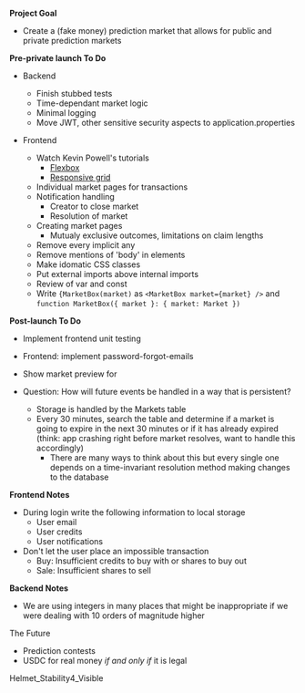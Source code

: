   **Project Goal**
- Create a (fake money) prediction market that allows for public and private prediction markets

**Pre-private launch To Do**
- Backend
  - Finish stubbed tests
  - Time-dependant market logic
  - Minimal logging
  - Move JWT, other sensitive security aspects to application.properties 

- Frontend
  - Watch Kevin Powell's tutorials
    - [Flexbox](https://www.youtube.com/watch?v=hwbqquXww-U&list=PL4-IK0AVhVjMSb9c06AjRlTpvxL3otpUd&ab_channel=KevinPowell)
    - [Responsive grid](https://www.youtube.com/watch?v=sKFW3wek21Q&ab_channel=KevinPowell)
  - Individual market pages for transactions
  - Notification handling
    - Creator to close market
    - Resolution of market
  - Creating market pages
    - Mutualy exclusive outcomes, limitations on claim lengths
  - Remove every implicit any
  - Remove mentions of 'body' in elements
  - Make idomatic CSS classes
  - Put external imports above internal imports
  - Review of var and const
  - Write `{MarketBox(market)` as `<MarketBox market={market} />` and `function MarketBox({ market }: { market: Market })`

__Post-launch To Do__
- Implement frontend unit testing 
- Frontend: implement password-forgot-emails
- Show market preview for

- Question: How will future events be handled in a way that is persistent?
    - Storage is handled by the Markets table
    - Every 30 minutes, search the table and determine if a market is going to expire in the next 30 minutes or if it has already expired (think: app crashing right before market resolves, want to handle this accordingly)
        - There are many ways to think about this but every single one depends on a time-invariant resolution method making changes to the database


__Frontend Notes__
- During login write the following information to local storage
  - User email
  - User credits
  - User notifications
- Don't let the user place an impossible transaction
  - Buy: Insufficient credits to buy with or shares to buy out
  - Sale: Insufficient shares to sell

**Backend Notes**
- We are using integers in many places that might be inappropriate if we were dealing with 10 orders of magnitude higher

The Future
- Prediction contests
- USDC for real money _if and only if_ it is legal


Helmet_Stability4_Visible
